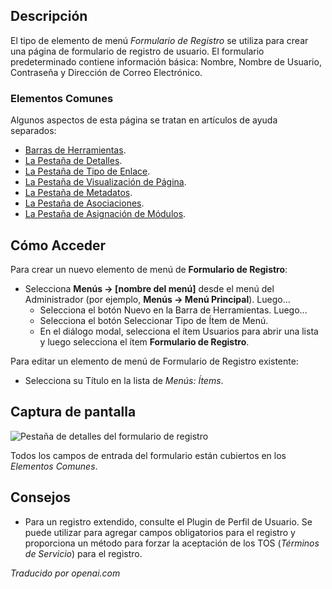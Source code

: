 <!-- Filename: Help4.x:Menu_Item:_Registration_Form  / Display title: Formulaire d'Inscription -->

## Descripción

El tipo de elemento de menú *Formulario de Registro* se utiliza para crear una página de formulario de registro de usuario. El formulario predeterminado contiene información básica: Nombre, Nombre de Usuario, Contraseña y Dirección de Correo Electrónico.

### Elementos Comunes

Algunos aspectos de esta página se tratan en artículos de ayuda separados:

* [Barras de Herramientas](jdocmanual?article=help/common-elements/toolbars).
* [La Pestaña de Detalles](jdocmanual?article=help/menu-items-common/menu-item-details).
* [La Pestaña de Tipo de Enlace](jdocmanual?article=help/menu-items-common/menu-item-link-type).
* [La Pestaña de Visualización de Página](jdocmanual?article=help/menu-items-common/menu-item-page-display).
* [La Pestaña de Metadatos](jdocmanual?article=help/menu-items-common/menu-item-metadata).
* [La Pestaña de Asociaciones](jdocmanual?article=help/common-elements/edit-associations).
* [La Pestaña de Asignación de Módulos](jdocmanual?article=help/menu-items-common/menu-item-module-assignment).

## Cómo Acceder

Para crear un nuevo elemento de menú de **Formulario de Registro**:

- Selecciona **Menús → \[nombre del menú\]** desde el menú del Administrador
  (por ejemplo, **Menús → Menú Principal**). Luego...
  - Selecciona el botón Nuevo en la Barra de Herramientas. Luego...
  - Selecciona el botón Seleccionar Tipo de Ítem de Menú.
  - En el diálogo modal, selecciona el ítem Usuarios para abrir una lista y luego
    selecciona el ítem **Formulario de Registro**.

Para editar un elemento de menú de Formulario de Registro existente:

- Selecciona su Título en la lista de *Menús: Ítems*.

## Captura de pantalla

![Pestaña de detalles del formulario de registro](../../../es/imágenes/elementos-del-menú/usuarios-pestaña-detalles-formulario-registro.png)

Todos los campos de entrada del formulario están cubiertos en los *Elementos Comunes*.

## Consejos

- Para un registro extendido, consulte el Plugin de Perfil de Usuario. Se puede utilizar para 
  agregar campos obligatorios para el registro y proporciona un método para forzar la 
  aceptación de los TOS (*Términos de Servicio*) para el registro.

*Traducido por openai.com*

